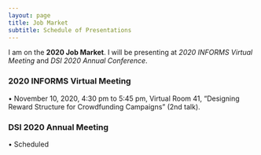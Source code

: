 ```yaml
---
layout: page
title: Job Market
subtitle: Schedule of Presentations
---
```


I am on the **2020 Job Market**. I will be presenting at *2020 INFORMS Virtual Meeting* and *DSI 2020 Annual Conference*.

### 2020 INFORMS Virtual Meeting

•	November 10, 2020, 4:30 pm to 5:45 pm, Virtual Room 41, “Designing Reward Structure for Crowdfunding Campaigns” (2nd talk).

### DSI 2020 Annual Meeting

•	Scheduled

